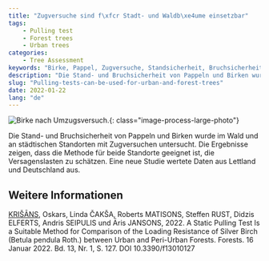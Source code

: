 ```yaml
---
title: "Zugversuche sind f\xfcr Stadt- und Waldb\xe4ume einsetzbar"
tags: 
    - Pulling test
    - Forest trees
    - Urban trees
categories: 
    - Tree Assessment
keywords: "Birke, Pappel, Zugversuche, Standsicherheit, Bruchsicherheit"
description: "Die Stand- und Bruchsicherheit von Pappeln und Birken wurde im Wald und an st\xe4dtischen Standorten mit Zugversuchen untersucht. Die Ergebnisse zeigen, dass die Methode f\xfcr beide Standorte geeignet ist, die Versagenslasten zu sch\xe4tzen."
slug: "Pulling-tests-can-be-used-for-urban-and-forest-trees"
date: 2022-01-22
lang: "de"
---
```


![Birke nach Umzugsversuch.](/images/Zugversuch_Birke.jpg){: class="image-process-large-photo"}

Die Stand- und Bruchsicherheit von Pappeln und Birken wurde im Wald und an städtischen Standorten mit Zugversuchen untersucht. Die Ergebnisse zeigen, dass die Methode für beide Standorte geeignet ist, die Versagenslasten zu schätzen. Eine neue Studie wertete Daten aus Lettland und Deutschland aus.

## Weitere Informationen

[KRIŠĀNS](https://doi.org/10.3390/f13010127), Oskars, Linda ČAKŠA, Roberts MATISONS, Steffen RUST, Didzis ELFERTS, Andris SEIPULIS und Āris JANSONS, 2022. A Static Pulling Test Is a Suitable Method for Comparison of the Loading Resistance of Silver Birch (Betula pendula Roth.) between Urban and Peri-Urban Forests. Forests. 16 Januar 2022. Bd. 13, Nr. 1, S. 127. DOI 10.3390/f13010127

